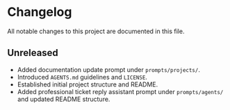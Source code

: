 # Changelog

All notable changes to this project are documented in this file.

## Unreleased
- Added documentation update prompt under `prompts/projects/`.
- Introduced `AGENTS.md` guidelines and `LICENSE`.
- Established initial project structure and README.
- Added professional ticket reply assistant prompt under `prompts/agents/` and updated README structure.
